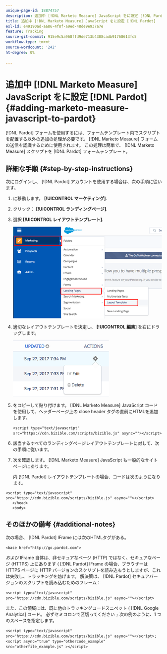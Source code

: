 ```yaml
---
unique-page-id: 18874757
description: 追加中 [!DNL Marketo Measure] JavaScript をに設定 [!DNL Pardot] - [!DNL Marketo Measure]
title: 追加中 [!DNL Marketo Measure] JavaScript をに設定 [!DNL Pardot]
exl-id: e49190ad-aa86-4f8f-a9ed-48de9e937a7e
feature: Tracking
source-git-commit: 915e9c5a968ffd9de713b4308cadb91768613fc5
workflow-type: tm+mt
source-wordcount: '242'
ht-degree: 0%

---
```


# 追加中 [!DNL Marketo Measure] JavaScript をに設定 [!DNL Pardot] {#adding-marketo-measure-javascript-to-pardot}

[!DNL Pardot] フォームを使用するには、フォームテンプレート内でスクリプトを配置する以外の追加の処理が必要です。 [!DNL Marketo Measure] フォームの送信を認識するために使用されます。 この処理は簡単で、 [!DNL Marketo Measure] スクリプトを [!DNL Pardot] フォームテンプレート。

## 詳細な手順 {#step-by-step-instructions}

次にログインし、 [!DNL Pardot] アカウントを使用する場合は、次の手順に従います。

1. に移動します。 **[!UICONTROL マーケティング]**.

1. クリック： **[!UICONTROL ランディングページ]**.

1. 選択 **[!UICONTROL レイアウトテンプレート]**.

   ![](assets/1-3.png)

1. 適切なレイアウトテンプレートを決定し、 **[!UICONTROL 編集]** を右にドラッグします。

   ![](assets/2-1.png)

1. をコピーして貼り付けます。 [!DNL Marketo Measure] JavaScript コードを使用して、ヘッダーページ上の close header タグの直前にHTMLを追加します。

   `<script type="text/javascript" src="https://cdn.bizible.com/scripts/bizible.js" async=""></script>`

1. 該当するすべてのランディングページレイアウトテンプレートに対して、次の手順に従います。

1. 次を確認します。 [!DNL Marketo Measure] JavaScript も一般的なサイトページにあります。

   内 [!DNL Pardot] レイアウトテンプレートの場合、コードは次のようになります。

```text
<script type="text/javascript" src="https://cdn.bizible.com/scripts/bizible.js" async=""></script>
   </head>
   <body>
```

## そのほかの備考 {#additional-notes}

次の場合、 [!DNL Pardot] IFrame には次のHTMLタグがある。

`<base href="http://go.pardot.com">`

_および_ IFrame 自体は、非セキュアなページ (HTTP) ではなく、セキュアなページ (HTTPS) 上にあります ( [!DNL Pardot] IFrame の場合、ブラウザーは HTTPS ページに HTTP バージョンのスクリプトを読み込もうとしますが、これは失敗し、トラッキングを妨げます。 解決策は、 [!DNL Pardot] セキュアバージョンのスクリプトを読み込むためのフレーム：

`<script type="text/javascript" src="https://cdn.bizible.com/scripts/bizible.js" async=""></script>`

また、この領域には、既に他のトラッキングコードスニペット ( [!DNL Google Analytics] コード。 必ずセミコロンで区切ってください `;` 次の例のように、1 つのスペースを指定します。

`<script type="text/javascript" src="https://cdn.bizible.com/scripts/bizible.js" async=""></script>; <script async="true" type="othercode_example" src="otherfile_example.js" ></script>`
